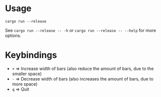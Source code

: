 # Usage

`cargo run --release`

See `cargo run --release -- -h` or `cargo run --release -- --help` for more options.

# Keybindings

- `+` => Increase width of bars (also reduce the amount of bars, due to the smaller space)
- `-` => Decrease width of bars (also increases the amount of bars, due to more space)
- `q` => Quit
